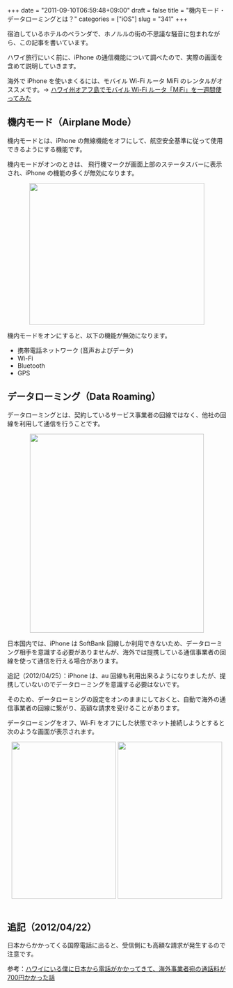 +++
date = "2011-09-10T06:59:48+09:00"
draft = false
title = "機内モード・データローミングとは？"
categories = ["iOS"]
slug = "341"
+++

宿泊しているホテルのベランダで、ホノルルの街の不思議な騒音に包まれながら、この記事を書いています。

ハワイ旅行にいく前に、iPhone の通信機能について調べたので、実際の画面を含めて説明していきます。

海外で iPhone を使いまくるには、モバイル Wi-Fi ルータ MiFi のレンタルがオススメです。→ <a href="http://rakuishi.com/travel/357/" target="_blank">ハワイ州オアフ島でモバイル Wi-Fi ルータ「MiFi」を一週間使ってみた</a>

<h2>機内モード（Airplane Mode）</h2>

機内モードとは、iPhone の無線機能をオフにして、航空安全基準に従って使用できるようにする機能です。

機内モードがオンのときは、 飛行機マークが画面上部のステータスバーに表示され、iPhone の機能の多くが無効になります。

<img style="display:block; margin-left:auto; margin-right:auto;" src="/images/2011/09/0341_1.jpg" border="0" width="402" height="325" />

機内モードをオンにすると、以下の機能が無効になります。
<ul>
<li>携帯電話ネットワーク (音声およびデータ)</li>
<li>Wi-Fi</li>
<li>Bluetooth</li>
<li>GPS</li>
</ul>

<h2>データローミング（Data Roaming）</h2>

データローミングとは、契約しているサービス事業者の回線ではなく、他社の回線を利用して通信を行うことです。

<img style="display:block; margin-left:auto; margin-right:auto;" src="/images/2011/09/0341_2.jpg" border="0" width="400" height="456" />

日本国内では、iPhone は SoftBank 回線しか利用できないため、データローミング相手を意識する必要がありませんが、海外では提携している通信事業者の回線を使って通信を行える場合があります。

追記（2012/04/25）：iPhone は、au 回線も利用出来るようになりましたが、提携していないのでデータローミングを意識する必要はないです。

そのため、データローミングの設定をオンのままにしておくと、自動で海外の通信事業者の回線に繋がり、高額な請求を受けることがあります。

データローミングをオフ、Wi-Fi をオフにした状態でネット接続しようとすると次のような画面が表示されます。

<div align="center"><img src="/images/2011/09/0341_3.png" width="240" height="360" /> <img src="/images/2011/09/0341_4.png" width="240" height="360" /></div><br />

<h2>追記（2012/04/22）</h2>

日本からかかってくる国際電話に出ると、受信側にも高額な請求が発生するので注意です。

参考：<a href="http://rakuishi.com/travel/796/" target="_blank">ハワイにいる僕に日本から電話がかかってきて、海外事業者宛の通話料が700円かかった話</a>
